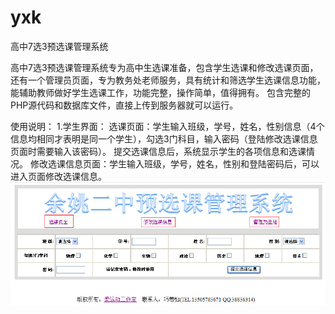 # yxk
高中7选3预选课管理系统

高中7选3预选课管理系统专为高中生选课准备，包含学生选课和修改选课页面，还有一个管理员页面，专为教务处老师服务，具有统计和筛选学生选课信息功能，能辅助教师做好学生选课工作，功能完整，操作简单，值得拥有。
包含完整的PHP源代码和数据库文件，直接上传到服务器就可以运行。

使用说明：
1.学生界面：
选课页面：学生输入班级，学号，姓名，性别信息（4个信息均相同才表明是同一个学生），勾选3门科目，输入密码（登陆修改选课信息页面时需要输入该密码）。
提交选课信息后，系统显示学生的各项信息和选课情况。
修改选课信息页面：学生输入班级，学号，姓名，性别和登陆密码后，可以进入页面修改选课信息。
![image](https://github.com/QiaoRuoZhuo/yxk/blob/master/pic/index.jpg)
